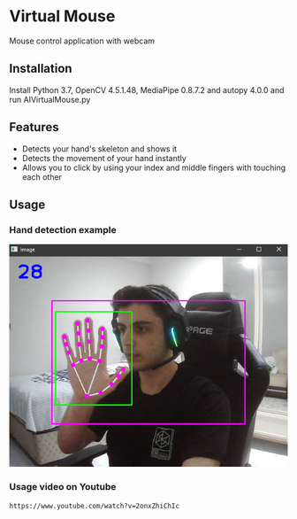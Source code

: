 # Virtual Mouse
Mouse control application with webcam

## Installation

Install Python 3.7, OpenCV 4.5.1.48, MediaPipe 0.8.7.2 and autopy 4.0.0 and run AIVirtualMouse.py

## Features

- Detects your hand's skeleton and shows it
- Detects the movement of your hand instantly
- Allows you to click by using your index and middle fingers with touching each other


## Usage

### Hand detection example
![Hand detection example](/Screenshots/1.png?raw=true "Hand detection example")

### Usage video on Youtube
```
https://www.youtube.com/watch?v=2onxZhiChIc
``` 
